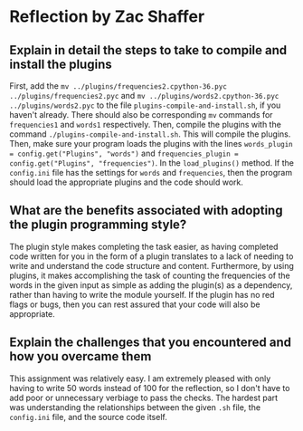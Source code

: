# Reflection by Zac Shaffer

## Explain in detail the steps to take to compile and install the plugins

First, add the
`mv ../plugins/frequencies2.cpython-36.pyc ../plugins/frequencies2.pyc` and
`mv ../plugins/words2.cpython-36.pyc ../plugins/words2.pyc` to the file
`plugins-compile-and-install.sh`, if you haven't already. There should also be
corresponding `mv` commands for `frequencies1` and `words1` respectively. Then,
compile the plugins with the command `./plugins-compile-and-install.sh`. This
will compile the plugins. Then, make sure your program loads the plugins with
the lines `words_plugin = config.get("Plugins", "words")` and
`frequencies_plugin = config.get("Plugins", "frequencies")`. In the
`load_plugins()` method. If the `config.ini` file has the settings for `words`
and `frequencies`, then the program should load the appropriate plugins and the
code should work.

## What are the benefits associated with adopting the plugin programming style?

The plugin style makes completing the task easier, as having completed code
written for you in the form of a plugin translates to a lack of needing to
write and understand the code structure and content. Furthermore, by using
plugins, it makes accomplishing the task of counting the frequencies of the
words in the given input as simple as adding the plugin(s) as a dependency,
rather than having to write the module yourself. If the plugin has no red
flags or bugs, then you can rest assured that your code will also be
appropriate.

## Explain the challenges that you encountered and how you overcame them

This assignment was relatively easy. I am extremely pleased with only having to
write 50 words instead of 100 for the reflection, so I don't have to add poor or
unnecessary verbiage to pass the checks. The hardest part was understanding the
relationships between the given `.sh` file, the `config.ini` file, and the
source code itself.
